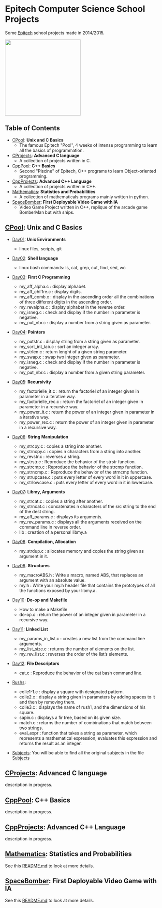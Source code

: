 # Epitech Computer Science School Projects
Some [Epitech](http://www.epitech.eu) school projects made in 2014/2015.  

<img src="https://upload.wikimedia.org/wikipedia/commons/thumb/2/2d/Epitech.png/1598px-Epitech.png" width="250">

## Table of Contents 
- [CPool](#Piscine_C): **Unix and C Basics**
    - The famous Epitech "Pool", 4 weeks of intense programming to learn all the basics of programmation.
- [CProjects](#CProjects): **Advanced C language**
    - A collection of projects written in C.
- [CppPool](#Piscine_cpp): **C++ Basics**
    - Second "Piscine" of Epitech, C++ programs to learn Object-oriented programming.
- [CppProjects](#CppProjects): **Advanced C++ Language**
    - A collection of projects written in C++.
- [Mathematics](#Mathematics): **Statistics and Probabilities**
    - A collection of mathematicals programs mainly written in python.
- [SpaceBomber](#SpaceBomber): **First Deployable Video Game with IA**
    - Video Game Project written in C++, replique of the arcade game BomberMan but with ships.


<a name="Piscine_C"></a>

## [CPool](./Piscine_C/): **Unix and C Basics**
- [Day01](Piscine_C/Piscine_C_J01): **Unix Environments**
    - linux files, scripts, git

- [Day02](Piscine_C/Piscine_C_J02): **Shell language**
    - linux bash commands: ls, cat, grep, cut, find, sed, wc

- [Day03](Piscine_C/Piscine_C_J03): **First C Programming**
    - my\_aff_alpha.c : display alphabet.
    - my\_aff_chiffre.c : display digits.
    - my\_aff_comb.c : display in the ascending order all the combinations of three different digits in the ascending order.
    - my\_revalpha.c : display alphabet in the reverse order.
    - my_isneg.c : check and display if the number in parameter is negative.
    - my\_put_nbr.c : display a number from a string given as parameter.

- [Day04](Piscine_C/Piscine_C_J04): **Pointers**
    - my\_putstr.c : display string from a string given as parameter.
    - my\_sort\_int_tab.c : sort an integer array.
    - my\_strlen.c : return lenght of a given string parameter.
    - my\_swap.c : swap two integer given as parameter.
    - my_isneg.c : check and display if the number in parameter is negative.
    - my\_put_nbr.c : display a number from a given string parameter.

- [Day05](Piscine_C/Piscine_C_J05): **Recursivity**
    - my\_factorielle_it.c : return the factoriel of an integer given in parameter in a iterative way.
    - my\_factorielle_rec.c : return the factoriel of an integer given in parameter in a recursive way.
    - my\_power_it.c : return the power of an integer given in parameter in a iterative way.
    - my\_power_rec.c : return the power of an integer given in parameter in a recursive way.

- [Day06](Piscine_C/Piscine_C_J06): **String Manipulation**
    - my_strcpy.c : copies a string into another.
    - my_strncpy.c : copies n characters from a string into another.
    - my_revstr.c : reverses a string.
    - my_strstr.c : Reproduce the behavior of the strstr function.
    - my_strcmp.c : Reproduce the behavior of the strcmp function. 
    - my_strncmp.c : Reproduce the behavior of the strncmp function. 
    - my_strupcase.c : puts every letter of every word in it in uppercase.
    - my_strlowcase.c : puts every letter of every word in it in lowercase.

- [Day07](Piscine_C/Piscine_C_J07): **Libmy, Arguments**
    - my_strcat.c : copies a string after another.
    - my_strncat.c : concatenates n characters of the src string to the end of the dest string.
    - my\_aff_params.c : displays its arguments.
    - my\_rev_params.c : displays all the arguments received on the command line in reverse order.
    - lib : creation of a personal libmy.a

- [Day08](Piscine_C/Piscine_C_J08): **Compilation, Allocation**
    - my_strdup.c : allocates memory and copies the string given as argument in it.
    
- [Day09](Piscine_C/Piscine_C_J09): **Structures**
    - my_macroABS.h : Write a macro, named ABS, that replaces an argument with an absolute value.
    - my.h : Write your my.h header file that contains the prototypes of all the functions exposed by your libmy.a.

- [Day10](Piscine_C/Piscine_C_J10): **Do-op and Makefile**
    - How to make a Makefile
    - do-op.c : return the power of an integer given in parameter in a recursive way.

- [Day11](Piscine_C/Piscine_C_J11): **Linked List**
    - my\_params\_in_list.c :  creates a new list from the command line arguments.
    - my\_list\_size.c : returns the number of elements on the list.
    - my\_rev\_list.c : reverses the order of the list’s elements.

- [Day12](Piscine_C/Piscine_C_J12): **File Descriptors**
    - cat.c : Reproduce the behavior of the cat bash command line.

- [Rushs](Piscine_C/Rushs/):
    - colle1-1.c : display a square with designated pattern.
    - colle2.c : display a string given in parameters by adding spaces to it and then by removing them.
    - colle3.c : displays the name of rush1, and the dimensions of his square.
    - sapin.c : displays a fir tree, based on its given size.
    - match.c : returns the number of combinations that match between two strings.
    - eval_expr : function that takes a string as parameter, which represents a mathematical expression, evaluates this expression and returns the result as an integer.

- [Subjects](Piscine_C/Subjects):
    You will be able to find all the original subjects in the file [Subjects](./Piscine_C/Subjects)

<a name="CProjects"></a>

## [CProjects](./CProjects/): **Advanced C language**
description in progress.

<a name="Piscine_cpp"></a>

## [CppPool](./Piscine_cpp/): **C++ Basics**
description in progress.

<a name="CppProjects"></a>

## [CppProjects](./CppProjects/): **Advanced C++ Language**
description in progress.

<a name="Mathematics"></a>

## [Mathematics](./Mathematics/): **Statistics and Probabilities**
See this [README.md](./Mathematics/) to look at more details.

<a name="SpaceBomber"></a>

## [SpaceBomber](./SpaceBomber/): **First Deployable Video Game with IA**
<!-- ![screenshot](./SpaceBomber/screenshot.png) -->
See this [README.md](./SpaceBomber/) to look at more details.
